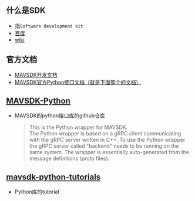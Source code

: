 ## 什么是**SDK**
- 指`Software development kit`
- [百度](https://baike.baidu.com/item/SDK%2FAPI/9636424)
- [wiki](https://en.wikipedia.org/wiki/Software_development_kit)
## 官方文档
- [MAVSDK开发文档](https://mavsdk.mavlink.io/main/en/index.html)
- [MAVSDK官方Python接口文档（就是下面那个的文档）](http://mavsdk-python-docs.s3-website.eu-central-1.amazonaws.com/index.html#)
## [MAVSDK-Python](https://github.com/mavlink/MAVSDK-Python)
- MAVSDK的python接口库的github仓库
  > This is the Python wrapper for MAVSDK.  
  > The Python wrapper is based on a gRPC client communicating with the gRPC server written in C++. To use the Python wrapper the gRPC server called "backend" needs to be running on the same system. The wrapper is essentially auto-generated from the message definitions (proto files).
## [mavsdk-python-tutorials](https://github.com/maponarooo/mavsdk-python-tutorials)
- Python库的tutorial
